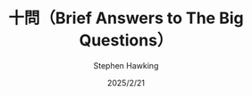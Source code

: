 ---
title: "十問（Brief Answers to The Big Questions）"
author: ' Stephen Hawking'
illustrator: '吳'
date: '2025/2/21'
isbn: '978-7-5357-9694-3'
imageDir: ''
blockquote: '「所以記住仰望星空，而非注目腳下。嘗試理解你所看到的，並追尋宇宙存在的原因。保持好奇心。無論生活多麼艱難，總有一些事情你能做到並取得成功。重要的事你不要放棄。釋放你的想像力，塑造未來。」'
---